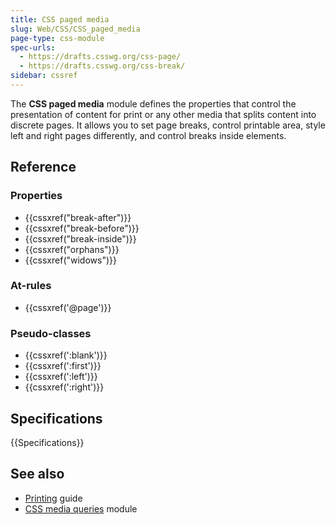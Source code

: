 ```yaml
---
title: CSS paged media
slug: Web/CSS/CSS_paged_media
page-type: css-module
spec-urls:
  - https://drafts.csswg.org/css-page/
  - https://drafts.csswg.org/css-break/
sidebar: cssref
---
```



The **CSS paged media** module defines the properties that control the presentation of content for print or any other media that splits content into discrete pages. It allows you to set page breaks, control printable area, style left and right pages differently, and control breaks inside elements.

## Reference

### Properties

- {{cssxref("break-after")}}
- {{cssxref("break-before")}}
- {{cssxref("break-inside")}}
- {{cssxref("orphans")}}
- {{cssxref("widows")}}

### At-rules

- {{cssxref('@page')}}

### Pseudo-classes

- {{cssxref(':blank')}}
- {{cssxref(':first')}}
- {{cssxref(':left')}}
- {{cssxref(':right')}}

## Specifications

{{Specifications}}

## See also

- [Printing](/en-US/docs/Web/CSS/CSS_media_queries/Printing) guide
- [CSS media queries](/en-US/docs/Web/CSS/CSS_media_queries) module
